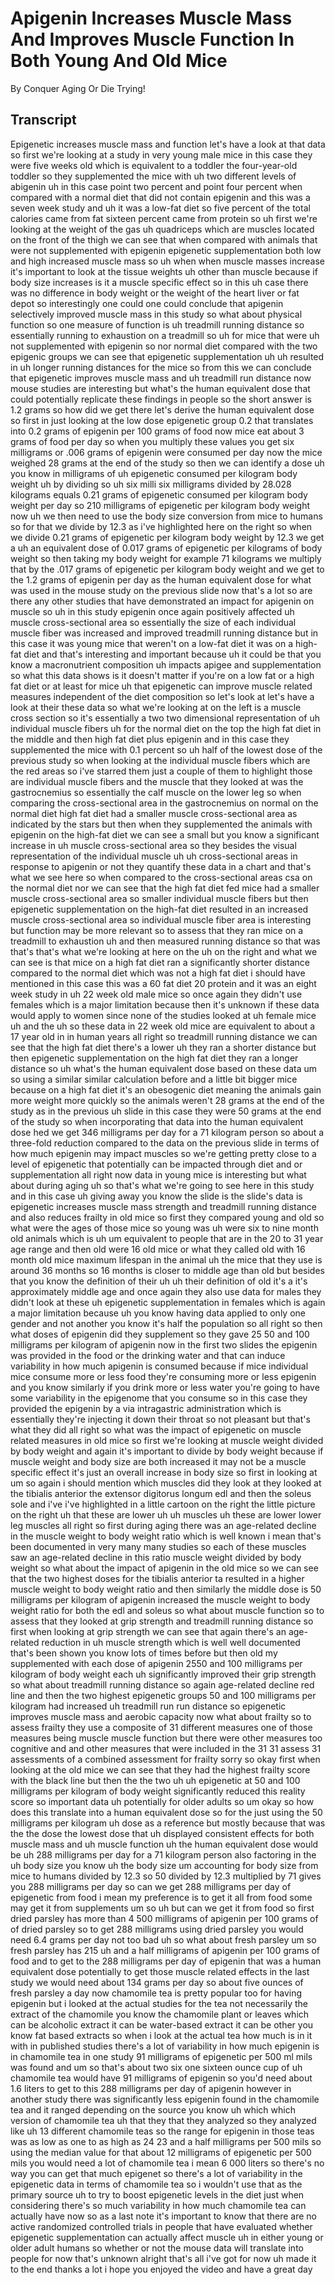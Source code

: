 # Apigenin Increases Muscle Mass And Improves Muscle Function In Both Young And Old Mice

By Conquer Aging Or Die Trying! 


## Transcript

Epigenetic increases muscle mass and function let's have a look at that data so first we're looking at a study in very young male mice in this case they were five weeks old which is equivalent to a toddler the four-year-old toddler so they supplemented the mice with uh two different levels of abigenin uh in this case point two percent and point four percent when compared with a normal diet that did not contain epigenin and this was a seven week study and uh it was a low-fat diet so five percent of the total calories came from fat sixteen percent came from protein so uh first we're looking at the weight of the gas uh quadriceps which are muscles located on the front of the thigh we can see that when compared with animals that were not supplemented with epigenin epigenetic supplementation both low and high increased muscle mass so uh when when muscle masses increase it's important to look at the tissue weights uh other than muscle because if body size increases is it a muscle specific effect so in this uh case there was no difference in body weight or the weight of the heart liver or fat depot so interestingly one could one could conclude that apigenin selectively improved muscle mass in this study so what about physical function so one measure of function is uh treadmill running distance so essentially running to exhaustion on a treadmill so uh for mice that were uh not supplemented with epigenin so nor normal diet compared with the two epigenic groups we can see that epigenetic supplementation uh uh resulted in uh longer running distances for the mice so from this we can conclude that epigenetic improves muscle mass and uh treadmill run distance now mouse studies are interesting but what's the human equivalent dose that could potentially replicate these findings in people so the short answer is 1.2 grams so how did we get there let's derive the human equivalent dose so first in just looking at the low dose epigenetic group 0.2 that translates into 0.2 grams of epigenin per 100 grams of food now mice eat about 3 grams of food per day so when you multiply these values you get six milligrams or .006 grams of epigenin were consumed per day now the mice weighed 28 grams at the end of the study so then we can identify a dose uh you know in milligrams of uh epigenetic consumed per kilogram body weight uh by dividing so uh six milli six milligrams divided by 28.028 kilograms equals 0.21 grams of epigenetic consumed per kilogram body weight per day so 210 milligrams of epigenetic per kilogram body weight now uh we then need to use the body size conversion from mice to humans so for that we divide by 12.3 as i've highlighted here on the right so when we divide 0.21 grams of epigenetic per kilogram body weight by 12.3 we get a uh an equivalent dose of 0.017 grams of epigenetic per kilograms of body weight so then taking my body weight for example 71 kilograms we multiply that by the .017 grams of epigenetic per kilogram body weight and we get to the 1.2 grams of epigenin per day as the human equivalent dose for what was used in the mouse study on the previous slide now that's a lot so are there any other studies that have demonstrated an impact for apigenin on muscle so uh in this study epigenin once again positively affected uh muscle cross-sectional area so essentially the size of each individual muscle fiber was increased and improved treadmill running distance but in this case it was young mice that weren't on a low-fat diet it was on a high-fat diet and that's interesting and important because uh it could be that you know a macronutrient composition uh impacts apigee and supplementation so what this data shows is it doesn't matter if you're on a low fat or a high fat diet or at least for mice uh that epigenetic can improve muscle related measures independent of the diet composition so let's look at let's have a look at their these data so what we're looking at on the left is a muscle cross section so it's essentially a two two dimensional representation of uh individual muscle fibers uh for the normal diet on the top the high fat diet in the middle and then high fat diet plus epigenin and in this case they supplemented the mice with 0.1 percent so uh half of the lowest dose of the previous study so when looking at the individual muscle fibers which are the red areas so i've starred them just a couple of them to highlight those are individual muscle fibers and the muscle that they looked at was the gastrocnemius so essentially the calf muscle on the lower leg so when comparing the cross-sectional area in the gastrocnemius on normal on the normal diet high fat diet had a smaller muscle cross-sectional area as indicated by the stars but then when they supplemented the animals with epigenin on the high-fat diet we can see a small but you know a significant increase in uh muscle cross-sectional area so they besides the visual representation of the individual muscle uh uh cross-sectional areas in response to apigenin or not they quantify these data in a chart and that's what we see here so when compared to the cross-sectional areas csa on the normal diet nor we can see that the high fat diet fed mice had a smaller muscle cross-sectional area so smaller individual muscle fibers but then epigenetic supplementation on the high-fat diet resulted in an increased muscle cross-sectional area so individual muscle fiber area is interesting but function may be more relevant so to assess that they ran mice on a treadmill to exhaustion uh and then measured running distance so that was that's that's what we're looking at here on the uh on the right and what we can see is that mice on a high fat diet ran a significantly shorter distance compared to the normal diet which was not a high fat diet i should have mentioned in this case this was a 60 fat diet 20 protein and it was an eight week study in uh 22 week old male mice so once again they didn't use females which is a major limitation because then it's unknown if these data would apply to women since none of the studies looked at uh female mice uh and the uh so these data in 22 week old mice are equivalent to about a 17 year old in in human years all right so treadmill running distance we can see that the high fat diet there's a lower uh they ran a shorter distance but then epigenetic supplementation on the high fat diet they ran a longer distance so uh what's the human equivalent dose based on these data um so using a similar similar calculation before and a little bit bigger mice because on a high fat diet it's an obesogenic diet meaning the animals gain more weight more quickly so the animals weren't 28 grams at the end of the study as in the previous uh slide in this case they were 50 grams at the end of the study so when incorporating that data into the human equivalent dose hed we get 346 milligrams per day for a 71 kilogram person so about a three-fold reduction compared to the data on the previous slide in terms of how much epigenin may impact muscles so we're getting pretty close to a level of epigenetic that potentially can be impacted through diet and or supplementation all right now data in young mice is interesting but what about during aging uh so that's what we're going to see here in this study and in this case uh giving away you know the slide is the slide's data is epigenetic increases muscle mass strength and treadmill running distance and also reduces frailty in old mice so first they compared young and old so what were the ages of those mice so young was uh were six to nine month old animals which is uh um equivalent to people that are in the 20 to 31 year age range and then old were 16 old mice or what they called old with 16 month old mice maximum lifespan in the animal uh the mice that they use is around 36 months so 16 months is closer to middle age than old but besides that you know the definition of their uh uh their definition of old it's a it's approximately middle age and once again they also use data for males they didn't look at these uh epigenetic supplementation in females which is again a major limitation because uh you know having data applied to only one gender and not another you know it's half the population so all right so then what doses of epigenin did they supplement so they gave 25 50 and 100 milligrams per kilogram of apigenin now in the first two slides the epigenin was provided in the food or the drinking water and that can induce variability in how much apigenin is consumed because if mice individual mice consume more or less food they're consuming more or less epigenin and you know similarly if you drink more or less water you're going to have some variability in the epigenome that you consume so in this case they provided the epigenin by a via intragastric administration which is essentially they're injecting it down their throat so not pleasant but that's what they did all right so what was the impact of epigenetic on muscle related measures in old mice so first we're looking at muscle weight divided by body weight and again it's important to divide by body weight because if muscle weight and body size are both increased it may not be a muscle specific effect it's just an overall increase in body size so first in looking at um so again i should mention which muscles did they look at they looked at the tibialis anterior the extensor digitorus longum edl and then the soleus sole and i've i've highlighted in a little cartoon on the right the little picture on the right uh that these are lower uh uh muscles uh these are lower lower leg muscles all right so first during aging there was an age-related decline in the muscle weight to body weight ratio which is well known i mean that's been documented in very many many studies so each of these muscles saw an age-related decline in this ratio muscle weight divided by body weight so what about the impact of apigenin in the old mice so we can see that the two highest doses for the tibialis anterior ta resulted in a higher muscle weight to body weight ratio and then similarly the middle dose is 50 milligrams per kilogram of apigenin increased the muscle weight to body weight ratio for both the edl and soleus so what about muscle function so to assess that they looked at grip strength and treadmill running distance so first when looking at grip strength we can see that again there's an age-related reduction in uh muscle strength which is well well documented that's been shown you know lots of times before but then old my supplemented with each dose of apigenin 2550 and 100 milligrams per kilogram of body weight each uh significantly improved their grip strength so what about treadmill running distance so again age-related decline red line and then the two highest epigenetic groups 50 and 100 milligrams per kilogram had increased uh treadmill run run distance so epigenetic improves muscle mass and aerobic capacity now what about frailty so to assess frailty they use a composite of 31 different measures one of those measures being muscle muscle function but there were other measures too cognitive and and other measures that were included in the 31 31 assess 31 assessments of a combined assessment for frailty sorry so okay first when looking at the old mice we can see that they had the highest frailty score with the black line but then the the two uh uh epigenetic at 50 and 100 milligrams per kilogram of body weight significantly reduced this reality score so important data uh potentially for older adults so um okay so how does this translate into a human equivalent dose so for the just using the 50 milligrams per kilogram uh dose as a reference but mostly because that was the the dose the lowest dose that uh displayed consistent effects for both muscle mass and uh muscle function uh the human equivalent dose would be uh 288 milligrams per day for a 71 kilogram person also factoring in the uh body size you know uh the body size um accounting for body size from mice to humans divided by 12.3 so 50 divided by 12.3 multiplied by 71 gives you 288 milligrams per day so can we get 288 milligrams per day of epigenetic from food i mean my preference is to get it all from food some may get it from supplements um so uh but can we get it from food so first dried parsley has more than 4 500 milligrams of apigenin per 100 grams of of dried parsley so to get 288 milligrams using dried parsley you would need 6.4 grams per day not too bad uh so what about fresh parsley um so fresh parsley has 215 uh and a half milligrams of apigenin per 100 grams of food and to get to the 288 milligrams per day of epigenin that was a human equivalent dose potentially to get those muscle related effects in the last study we would need about 134 grams per day so about five ounces of fresh parsley a day now chamomile tea is pretty popular too for having epigenin but i looked at the actual studies for the tea not necessarily the extract of the chamomile you know the chamomile plant or leaves which can be alcoholic extract it can be water-based extract it can be other you know fat based extracts so when i look at the actual tea how much is in it with in published studies there's a lot of variability in how much epigenin is in chamomile tea in one study 91 milligrams of epigenetic per 500 ml mils was found and um so that's about two six one sixteen ounce cup of uh chamomile tea would have 91 milligrams of epigenin so you'd need about 1.6 liters to get to this 288 milligrams per day of apigenin however in another study there was significantly less epigenin found in the chamomile tea and it ranged depending on the source you know uh which which version of chamomile tea uh that they that they analyzed so they analyzed like uh 13 different chamomile teas so the range for epigenin in those teas was as low as one to as high as 24 23 and a half milligrams per 500 mils so using the median value for that about 12 milligrams of epigenetic per 500 mils you would need a lot of chamomile tea i mean 6 000 liters so there's no way you can get that much epigenet so there's a lot of variability in the epigenetic data in terms of chamomile tea so i wouldn't use that as the primary source uh to try to boost epigenetic levels in the diet just when considering there's so much variability in how much chamomile tea can actually have now so as a last note it's important to know that there are no active randomized controlled trials in people that have evaluated whether epigenetic supplementation can actually affect muscle uh in either young or older adult humans so whether or not the mouse data will translate into people for now that's unknown alright that's all i've got for now uh made it to the end thanks a lot i hope you enjoyed the video and have a great day
